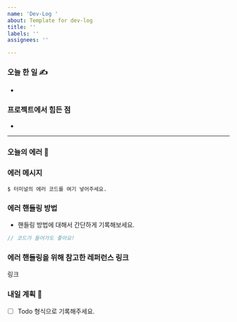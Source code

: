 ```yaml
---
name: 'Dev-Log '
about: Template for dev-log
title: ''
labels: ''
assignees: ''

---
```


### 오늘 한 일 ✍️
- 
### 프로젝트에서 힘든 점
* 

---
### 오늘의 에러 🐛

### 에러 메시지
```shell
$ 터미널의 에러 코드를 여기 넣어주세요.
```

### 에러 핸들링 방법
* 핸들링 방법에 대해서 간단하게 기록해보세요.

```js
// 코드가 들어가도 좋아요!
```

### 에러 핸들링을 위해 참고한 레퍼런스 링크
링크

### 내일 계획  📆
* [ ]  Todo 형식으로 기록해주세요.
